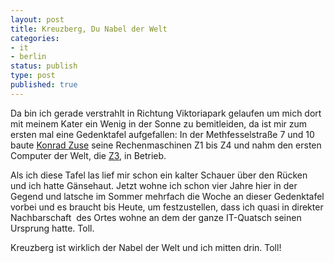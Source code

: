 ```yaml
--- 
layout: post
title: Kreuzberg, Du Nabel der Welt
categories: 
- it
- berlin
status: publish
type: post
published: true
---
```

Da bin ich gerade verstrahlt in Richtung Viktoriapark gelaufen um mich dort  mit meinem Kater ein Wenig in der Sonne zu bemitleiden, da ist mir zum ersten mal eine Gedenktafel aufgefallen: In der Methfesselstraße 7 und 10 baute [Konrad Zuse][1] seine Rechenmaschinen Z1 bis Z4 und nahm den ersten Computer der Welt, die [Z3][2], in Betrieb.

Als ich diese Tafel las lief mir schon ein kalter Schauer über den Rücken und ich hatte Gänsehaut. Jetzt wohne ich schon vier Jahre hier in der Gegend und latsche im Sommer mehrfach die Woche an dieser Gedenktafel vorbei und es braucht bis Heute, um festzustellen, dass ich quasi in direkter Nachbarschaft  des Ortes wohne an dem der ganze IT-Quatsch seinen Ursprung hatte. Toll.

Kreuzberg ist wirklich der Nabel der Welt und ich mitten drin. Toll!

[1]: http://de.wikipedia.org/wiki/Konrad_Zuse
[2]: http://http://de.wikipedia.org/wiki/Zuse_Z3
